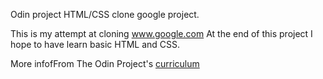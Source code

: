 Odin project HTML/CSS clone google project.  

This is my attempt at cloning www.google.com
At the end of this project I hope to have learn basic HTML and CSS.

More infofFrom The Odin Project's [curriculum](http://www.theodinproject.com/web-development-101/html-css)
